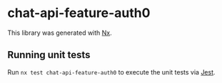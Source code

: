# chat-api-feature-auth0

This library was generated with [Nx](https://nx.dev).

## Running unit tests

Run `nx test chat-api-feature-auth0` to execute the unit tests via [Jest](https://jestjs.io).
